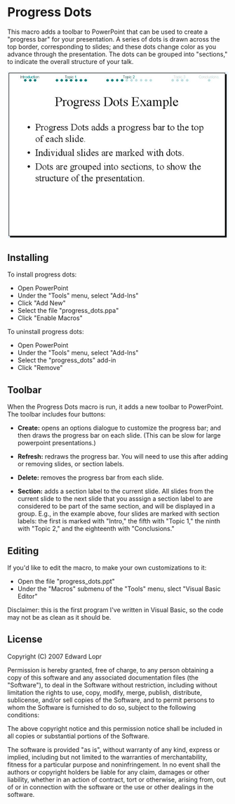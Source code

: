 Progress Dots
=============
This macro adds a toolbar to PowerPoint that can be used to create a
"progress bar" for your presentation.  A series of dots is drawn across
the top border, corresponding to slides; and these dots change color
as you advance through the presentation.  The dots can be grouped into
"sections," to indicate the overall structure of your talk.

![](img/progress_dots.jpg)

Installing
----------
To install progress dots:

- Open PowerPoint
- Under the "Tools" menu, select "Add-Ins"
- Click "Add New"
- Select the file "progress_dots.ppa"
- Click "Enable Macros"

To uninstall progress dots:

- Open PowerPoint
- Under the "Tools" menu, select "Add-Ins"
- Select the "progress_dots" add-in
- Click "Remove"

Toolbar
-------
When the Progress Dots macro is run, it adds a new toolbar to PowerPoint.
The toolbar includes four buttons:

- **Create:** opens an options dialogue to customize the progress bar;
  and then draws the progress bar on each slide.  (This can be slow
  for large powerpoint presentations.)

- **Refresh:** redraws the progress bar.  You will need to use this
  after adding or removing slides, or section labels.

- **Delete:** removes the progress bar from each slide.

- **Section:** adds a section label to the current slide.  All slides
  from the current slide to the next slide that you asssign a
  section label to are considered to be part of the same section,
  and will be displayed in a group.  E.g., in the example above,
  four slides are marked with section labels: the first is marked
  with "Intro," the fifth with "Topic 1," the ninth with "Topic 2,"
  and the eighteenth with "Conclusions."

Editing
-------
If you'd like to edit the macro, to make your own customizations to
it:

- Open the file "progress_dots.ppt"
- Under the "Macros" submenu of the "Tools" menu, slect "Visual Basic
  Editor"

Disclaimer: this is the first program I've written in Visual Basic, so
the code may not be as clean as it should be.

License
-------
Copyright (C) 2007 Edward Lopr

Permission is hereby granted, free of charge, to any person obtaining
a copy of this software and any associated documentation files (the
"Software"), to deal in the Software without restriction, including
without limitation the rights to use, copy, modify, merge, publish,
distribute, sublicense, and/or sell copies of the Software, and to
permit persons to whom the Software is furnished to do so, subject to
the following conditions:

The above copyright notice and this permission notice shall be included
in all copies or substantial portions of the Software.

The software is provided "as is", without warranty of any kind, express
or implied, including but not limited to the warranties of
merchantability, fitness for a particular purpose and noninfringement.
In no event shall the authors or copyright holders be liable for any
claim, damages or other liability, whether in an action of contract, tort
or otherwise, arising from, out of or in connection with the software or
the use or other dealings in the software.
